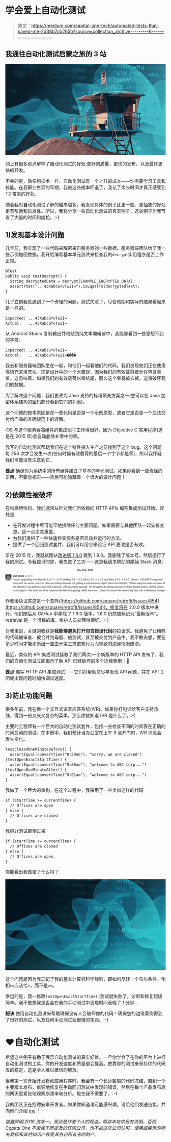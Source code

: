 # 学会爱上自动化测试

> 原文：<https://medium.com/capital-one-tech/automated-tests-that-saved-me-2d38b7cb265b?source=collection_archive---------6----------------------->

## 我通往自动化测试启蒙之旅的 3 站

![](img/3f514dd683db9e003003081efabac122.png)

网上有很多观点解释了自动化测试的好处:更好的质量，更快的发布，以及最终更快的开发。

不幸的是，像任何技术一样，自动化测试有一个上升的成本——你需要学习工具和技能。在我职业生涯的早期，我被这些成本吓退了，我花了太长时间才真正感受到 T2 带来的好处。

随着我对自动化测试了解的越来越多，我发现具体的例子比更一般、更抽象的好处更有帮助和启发性。所以，我将分享一些自动化测试的真实例子，这些例子为我节省了大量的时间和尴尬。:-)

## 1)发现基本设计问题

几年前，我实现了一些代码来解密来自服务器的一些数据。服务器端团队给了我一些示例加密数据，我开始编写基本单元测试来检查我的`decrypt`实用程序是否工作正常。

```
@Test 
public void testDecrypt() {      
  String decryptedData = decrypt(EXAMPLE_ENCRYPTED_DATA);     
  assertThat("...43XabcGYvTwII=").isEqualTo(decryptedText); 
}
```

几乎立刻我就遇到了一个奇怪的问题，测试失败了，尽管预期和实际的结果看起来是一样的。

```
Expected: ...43XabcGYvTwII=
Actual:   ...43XabcGYvTwII=
```

从 Android Studio 复制输出并粘贴到纯文本编辑器中，我能够看到一些意想不到的字符。

```
Expected: ...43XabcGYvTwII=
Actual:   ...43XabcGYvTwII=����
```

我去和服务器端团队坐在一起，和他们一起看他们的代码。我们发现他们正在使用[零填充](https://en.wikipedia.org/wiki/Padding_%28cryptography%29#Zero_padding)来填充块。这是设计中的一个大错误，因为我们的有效载荷被允许包含零值。这意味着，如果我们的有效载荷以零结尾，那么这个零将被去掉，这将破坏我们的数据。

为了解决这个问题，我们更改为 Java 支持的标准填充方案之一(您可以在 Java 加密体系结构的[密码](https://docs.oracle.com/javase/7/docs/technotes/guides/security/StandardNames.html#impl)部分看到它们的列表)。

这个问题的根本原因是在一些代码是否是一个示例原型，或者它是否是一个应该交付给产品的准确规范上的误解。

iOS 与这个服务器端组件的集成似乎工作得很好，因为 Objective C 实用程序(这是在 2015 年)会自动删除补零中的零。

我写的自动化测试帮助我们在这个特性投入生产之前找到了这个 bug。这个问题每 256 次才会发生一次(任何时候有效载荷的最后一个字节都是零)，所以我怀疑我们可能没有注意到它…

**要点**:确保你为系统中的所有组件建立了基本的单元测试。如果你看到一些奇怪的东西，不要忽视它——背后可能隐藏着一个很大的设计问题！

## 2)依赖性被破坏

在构建特性时，我们通常从针对我们所依赖的 HTTP APIs 编写集成测试开始。好处是:

*   在开发过程中尽可能早地排除任何主要问题。如果需要与其他团队一起安排变更，这一点尤其重要。
*   为我们提供了一种快速检查服务是否启动并运行的方法。
*   提供了一个回归测试套件，我们可以用它来验证 API 更改是否有效。

早在 2015 年，我就试图从[改进版 1.6.0](https://github.com/square/retrofit/releases/tag/parent-1.6.0) 跳到 1.9.0。我删除了版本号，然后运行了我的测试。令我惊讶的是，我失败了三次——这是我请求帮助的原始 Slack 消息:

![](img/1444eab9bd4621fcc8be9aa18711e4d2.png)

作者很快证实这是一个意外([https://github.com/square/retrofit/issues/854](https://github.com/square/retrofit/issues/854))，修复将在 2.0.0 版本中进行。他们随后从 GitHub 中移除了 1.9.0 版本，1.6.0 仍然被标记为“最新版本”。retrieval 是一个很棒的库，维护人员处理得很好。:-)

对我来说，关键的收获是**我能够避免打开包含错误代码**的拉请求。我避免了让糟糕的代码被审查、被合并到母版、被测试，甚至被交付到产品中。我不敢去想，要花多少时间才能诊断出一些由于第三方依赖行为而导致的边缘情况崩溃。

最近，类似的 API 集成测试拯救了我们两次:一个新版本的 HTTP API 发布了，我们的自动化测试立即揭示了新 API 已经破坏的多个边缘案例！🎉

**要点**:编写 HTTP API 集成测试——它们将帮助您尽早发现 API 问题，并在 API 关闭或出现问题时加快调试速度。

## 3)防止功能问题

很多年前，我在做一个交互式语音应答系统(IVR)。如果你打电话给客户支持热线，得到一份又长又复杂的菜单，那么你就知道 IVR 是什么了。:-)

主要的工程师有一个巨大的自动化测试套件，包括一些检查不同的时间表在正确的时间启动的测试。在本例中，我们预计当办公室在上午 9 点开门时，IVR 消息会发生变化。

```
testClosedOneMinuteBefore() {
  assertEqual(convertTime("8:59am"), "sorry, we are closed")
}testOpenExactStartTime() {
  assertEqual(convertTime("9:00am"), "welcome to ABC corp...")
}testOpenOneMinuteAfter() {
  assertEqual(convertTime("9:01am"), "welcome to ABC corp...")
}
```

我做了一个巨大的重构，在这个过程中，我采用了一些类似这样的代码

```
if (startTime >= currentTime) {
  // Offices are open
} else {
  // Offices are closed
}
```

我把`if`测试颠倒过来

```
if (startTime <= currentTime) {
  // Offices are closed
} else {
  // Offices are open
}
```

你能看出我做错了什么吗？

![](img/4c671738740728ae0e183205527f300d.png)

这个问题是因为我忘记了我的基本计算机科学规则，即如何反转一个布尔条件。倒相`<=`应该给`>`，而不是`>=`。

幸运的是，我一修改`testOpenExactStartTime()`测试就失败了，诊断和修复超级简单。我不敢想我是否会在我的手动测试中发现时间表晚了 1 分钟…

**秘诀**:使用自动化测试来帮助确保没有人会破坏你的代码！确保您的边缘案例得到了很好的测试，以及任何手动测试会很慢的东西。:-)

# ♥自动化测试

希望这些例子有助于展示自动化测试的真实好处。一旦你学会了在你的平台上进行自动化测试的工具，你的开发速度和质量都会提高。依靠你的测试来保持你的代码库的稳定，这是令人难以置信的解放。

当我第一次开始开发移动应用程序时，我会有一个长达数周的代码冻结，直到一个主要版本发布，疯狂地修复在手动回归测试中发现的错误，然后在每个产品发布后的两天里紧张地观察崩溃率和分析。现在我不需要了。:-)

我的团队正在招聘安卓开发者。如果你知道谁可能感兴趣，请给他们发送链接，并向他们介绍 [me](https://www.linkedin.com/in/danielalanjarvis/) ！

*披露声明:2019 资本一。观点是作者个人的观点。除非本帖中另有说明，否则 Capital One 不隶属于所提及的任何公司，也不被这些公司认可。使用或展示的所有商标和其他知识产权是其各自所有者的财产。*